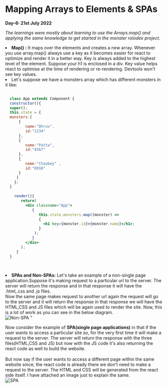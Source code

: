 # Mapping Arrays to Elements & SPAs

<strong>Day-6: 21st July 2022</strong>

<em> The learnings were mostly about learning to use the Arrays.map() and applying the same knowledge to get started in the monster rolodex project. </em>

<li> <strong>Map() :</strong> It maps over the elements and creates a new array.
  Whenever you use array.map() always use a key as it becomes easier for react to optimize and render it in a better way.
  Key is always added to the highest level of the element. Suppose your h1 is enclosed in a div.
  Key value helps react to optimise at the time of rendering or re-rendering. Devtools won't see key values.
 <li> Let's suppose we have a monsters array which has different monsters in it like:
   
 ```jsx
   
   class App extends Component {
   constructor(){
   super();
   this.state = {
   monsters:[
       {
          name:"Dhruv",
          id:"1234"
       },
       {
          name:"Patta",
          id:"4567"
       },
       {
          name:"Chaubey" ,
          id:"8910"
       }   
      ]   
     };
   }
   
     render(){
        return(
          <div classname="App">
             {
                this.state.monsters.map((monster) => 
                {
                  <h1 key={monster.id}>{monster.name}</h1>;
                }       
              );            
             }  
          </div>   
        );   
      }
   }
   
   
 ```
  
 <li><strong> SPAs and Non-SPAs:</strong> Let's take an example of a non-single page application.Suppose it's making request to a particular url to the server.
   The server will return the response and in that response it will have the .html,.css and .js files.<br />   
   Now the same page makes request to another url again the request will go to the server and it will return the response in that response we will have the HTML,CSS 
   and JS files which will be again used to render the site. Now, this is a lot of work as you can see in the below diagram. <br />
   <img src="https://user-images.githubusercontent.com/68496657/181816774-185049d7-4392-4748-a21a-04ece899b8db.png" alt="Non-SPA" />
"
   
   Now consider the example of <strong>SPA(single page applications)</strong> in that if the user wants to access a particular site so, for the very first time it will make a request 
   to the server. The server will return the response with the three files(HTML,CSS and JS) but now with the JS code it's also returning the react code as well to build 
   the  website. <br/>   
   But now say if the user wants to access a different page within the same website since, the react code is already there we don't need to make a request to the server.
   The HTML and CSS will be generated from the react side itself. I have attached an image just to explain the same.<br />
   <img src="https://user-images.githubusercontent.com/68496657/181817088-661b5cf7-9eec-45bf-b491-677c4748c299.png" alt="SPA" />
   
 
